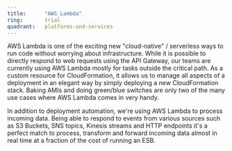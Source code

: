 ```yaml
---
title:      "AWS Lambda"
ring:       trial
quadrant:   platforms-and-services
---
```


AWS Lambda is one of the exciting new "cloud-native" / serverless ways to run code without worrying about infrastructure.
While it is possible to directly respond to web requests using the API Gateway, our teams are currently using AWS Lambda mostly for tasks outside the critical path.
As a custom resource for CloudFormation, it allows us to manage all aspects of a deployment in an elegant way by simply deploying a new CloudFormation stack.
Baking AMIs and doing green/blue switches are only two of the many use cases where AWS Lambda comes in very handy.

In addition to deployment automation, we're using AWS Lambda to process incoming data.
Being able to respond to events from various sources such as S3 Buckets, SNS topics, Kinesis streams and HTTP endpoints it's a perfect match to process, transform and forward incoming data almost in real time at a fraction of the cost of running an ESB.
